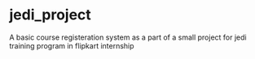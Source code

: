 # jedi_project
A basic course registeration system as a part of a small project for jedi training program in flipkart internship
